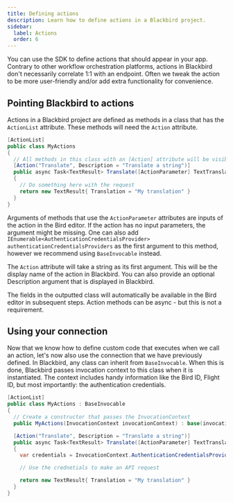 ```yaml
---
title: Defining actions
description: Learn how to define actions in a Blackbird project.
sidebar:
  label: Actions
  order: 6
---
```


You can use the SDK to define actions that should appear in your app. Contrary to other workflow orchestration platforms, actions in Blackbird don't necessarily correlate 1:1 with an endpoint. Often we tweak the action to be more user-friendly and/or add extra functionality for convenience.

## Pointing Blackbird to actions

Actions in a Blackbird project are defined as methods in a class that has the `ActionList` attribute. These methods will need the `Action` attribute.

```cs
[ActionList]
public class MyActions
{
  // All methods in this class with an [Action] attribute will be visible as actions in Blackbird
  [Action("Translate", Description = "Translate a string")]
  public async Task<TextResult> Translate([ActionParameter] TextTranslationRequest request)
  {
    // Do something here with the request
    return new TextResult{ Translation = "My translation" }
  }
}
```

Arguments of methods that use the `ActionParameter` attributes are inputs of the action in the Bird editor. If the action has no input parameters, the argument might be missing. One can also add `IEnumerable<AuthenticationCredentialsProvider> authenticationCredentialsProviders` as the first argument to this method, however we recommend using `BaseInvocable` instead.

The `Action` attribute will take a string as its first argument. This will be the display name of the action in Blackbird. You can also provide an optional Description argument that is displayed in Blackbird.

The fields in the outputted class will automatically be available in the Bird editor in subsequent steps. Action methods can be async - but this is not a requirement.

## Using your connection

Now that we know how to define custom code that executes when we call an action, let's now also use the connection that we have previously defined.
In Blackbird, any class can inherit from `BaseInvocable`. When this is done, Blackbird passes invocation context to this class when it is instantiated. The context includes handy information like the Bird ID, Flight ID, but most importantly: the authentication credentials.

```cs
[ActionList]
public class MyActions : BaseInvocable
{
  // Create a constructor that passes the InvocationContext
  public MyActions(InvocationContext invocationContext) : base(invocationContext) {}

  [Action("Translate", Description = "Translate a string")]
  public async Task<TextResult> Translate([ActionParameter] TextTranslationRequest request)
  {
    var credentials = InvocationContext.AuthenticationCredentialsProviders;

    // Use the crednetials to make an API request

    return new TextResult{ Translation = "My translation" }
  }
}
```
